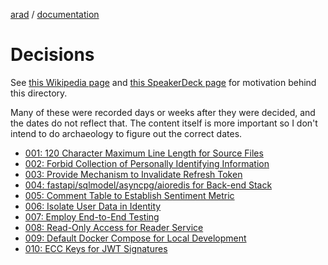 [arad](../../../../) / [documentation](../README.md)

# Decisions

See [this Wikipedia page](https://en.wikipedia.org/wiki/Architectural_decision)
and [this SpeakerDeck page](https://speakerdeck.com/vanto/a-brief-introduction-to-architectural-decision-records)
for motivation behind this directory.

Many of these were recorded days or weeks after they were decided, and the dates do not reflect that. The content
itself is more important so I don't intend to do archaeology to figure out the correct dates.

- [001: 120 Character Maximum Line Length for Source Files](./001-line-length.md)
- [002: Forbid Collection of Personally Identifying Information](./002-personally-identifying-information.md)
- [003: Provide Mechanism to Invalidate Refresh Token](./003-invalidate-refresh-token.md)
- [004: fastapi/sqlmodel/asyncpg/aioredis for Back-end Stack](./004-stack-for-backend-services.md)
- [005: Comment Table to Establish Sentiment Metric](./005-use-comment-table.md)
- [006: Isolate User Data in Identity](./006-isolate-user-data-in-identity.md)
- [007: Employ End-to-End Testing](./007-employ-end-to-end-testing.md)
- [008: Read-Only Access for Reader Service](./008-read-only-access-for-reader.md)
- [009: Default Docker Compose for Local Development](./009-default-docker-compose-for-local.md)
- [010: ECC Keys for JWT Signatures](./010-ecc-keys-for-jwt.md)
